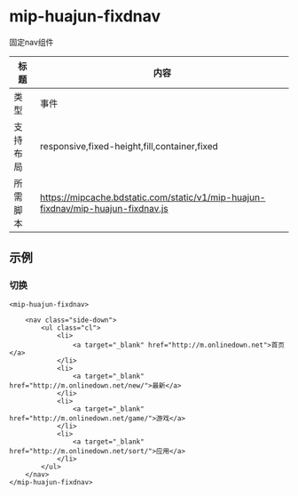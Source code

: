 # mip-huajun-fixdnav

固定nav组件

标题|内容
----|----
类型|事件
支持布局| responsive,fixed-height,fill,container,fixed
所需脚本|https://mipcache.bdstatic.com/static/v1/mip-huajun-fixdnav/mip-huajun-fixdnav.js

## 示例

### 切换

```
<mip-huajun-fixdnav>
	
    <nav class="side-down">
        <ul class="cl">
            <li>
                <a target="_blank" href="http://m.onlinedown.net">首页</a>
            </li>
            <li>
                <a target="_blank" href="http://m.onlinedown.net/new/">最新</a>
            </li>
            <li>
                <a target="_blank" href="http://m.onlinedown.net/game/">游戏</a>
            </li>
            <li>
                <a target="_blank" href="http://m.onlinedown.net/sort/">应用</a>
            </li>
        </ul>
    </nav>
</mip-huajun-fixdnav>
```


